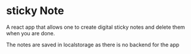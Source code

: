 # sticky Note

A react app that allows one to create digital sticky notes and delete them when you are done.

The notes are saved in localstorage as there is no backend for the app
